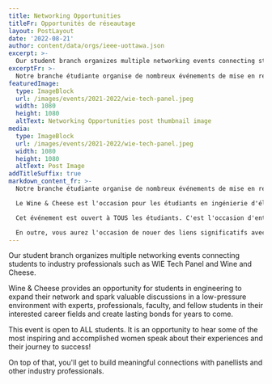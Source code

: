 ```yaml
---
title: Networking Opportunities
titleFr: Opportunités de réseautage
layout: PostLayout
date: '2022-08-21'
author: content/data/orgs/ieee-uottawa.json
excerpt: >-
  Our student branch organizes multiple networking events connecting students to industry professionals. Click to learn more about them.
excerptFr: >-
  Notre branche étudiante organise de nombreux événements de mise en relation entre les étudiants et les professionnels de l'industrie. Cliquez pour en savoir plus.
featuredImage:
  type: ImageBlock
  url: /images/events/2021-2022/wie-tech-panel.jpeg
  width: 1080
  height: 1080
  altText: Networking Opportunities post thumbnail image
media:
  type: ImageBlock
  url: /images/events/2021-2022/wie-tech-panel.jpeg
  width: 1080
  height: 1080
  altText: Post Image
addTitleSuffix: true
markdown_content_fr: >-
  Notre branche étudiante organise de nombreux événements de mise en réseau qui mettent les étudiants en contact avec des professionnels de l'industrie, tels que le WIE Tech Panel et le Wine and Cheese.

  Le Wine & Cheese est l'occasion pour les étudiants en ingénierie d'élargir leur réseau et de susciter de précieuses discussions dans un environnement sans pression avec des experts, des professionnels, des professeurs et d'autres étudiants dans les domaines qui les intéressent et de créer des liens durables pour les années à venir.

  Cet événement est ouvert à TOUS les étudiants. C'est l'occasion d'entendre certaines des femmes les plus inspirantes et les plus accomplies parler de leurs expériences et de leur parcours vers la réussite !

  En outre, vous aurez l'occasion de nouer des liens significatifs avec les panélistes et d'autres professionnels de l'industrie.
---
```


Our student branch organizes multiple networking events connecting students to industry professionals such as WIE Tech Panel and Wine and Cheese.

Wine & Cheese provides an opportunity for students in engineering to expand their network and spark valuable discussions in a low-pressure environment with experts, professionals, faculty, and fellow students in their interested career fields and create lasting bonds for years to come.

This event is open to ALL students. It is an opportunity to hear some of the most inspiring and accomplished women speak about their experiences and their journey to success!

On top of that, you'll get to build meaningful connections with panellists and other industry professionals.

